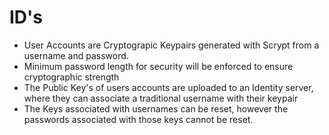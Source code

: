 # ID's
- User Accounts are Cryptograpic Keypairs generated with Scrypt from a username and password.
- Minimum password length for security will be enforced to ensure cryptographic strength
- The Public Key's of users accounts are uploaded to an Identity server, where they can associate a traditional username with their keypair
- The Keys associated with usernames can be reset, however the passwords associated with those keys cannot be reset.
